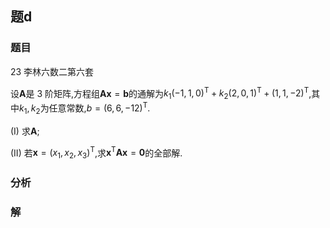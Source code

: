 ## 题d
### 题目
23 李林六数二第六套 

设$\mathbf{A}$是 3 阶矩阵,方程组$\mathbf{{Ax}} = \mathbf{b}$的通解为${k}_{1}{( -1,1,0) }^{\mathrm{T}} + {k}_{2}{( 2,0,1) }^{\mathrm{T}} + {( 1,1, - 2) }^{\mathrm{T}}$,其中${k}_{1},{k}_{2}$为任意常数,$b = {( 6,6, - {12}) }^{\mathrm{T}}$.

(I) 求$\mathbf{A}$;

(II) 若$\mathbf{x} = {( {x}_{1},{x}_{2},{x}_{3}) }^{\mathrm{T}}$,求${\mathbf{x}}^{\mathrm{T}}\mathbf{A}\mathbf{x} = \mathbf{0}$的全部解.
### 分析

### 解